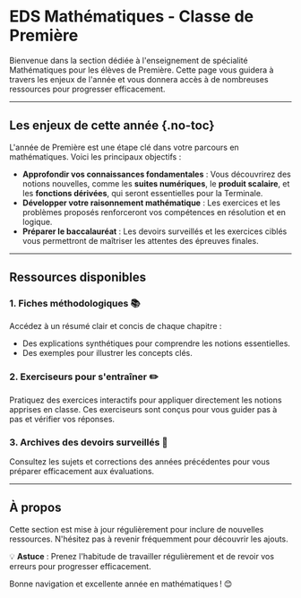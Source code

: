 # EDS Mathématiques - Classe de Première

Bienvenue dans la section dédiée à l'enseignement de spécialité Mathématiques pour les élèves de Première. Cette page vous guidera à travers les enjeux de l'année et vous donnera accès à de nombreuses ressources pour progresser efficacement.

---

## Les enjeux de cette année {.no-toc}

L'année de Première est une étape clé dans votre parcours en mathématiques. Voici les principaux objectifs :

- **Approfondir vos connaissances fondamentales** : Vous découvrirez des notions nouvelles, comme les **suites numériques**, le **produit scalaire**, et les **fonctions dérivées**, qui seront essentielles pour la Terminale.
- **Développer votre raisonnement mathématique** : Les exercices et les problèmes proposés renforceront vos compétences en résolution et en logique.
- **Préparer le baccalauréat** : Les devoirs surveillés et les exercices ciblés vous permettront de maîtriser les attentes des épreuves finales.

---

## Ressources disponibles

### 1. **Fiches méthodologiques 📚**
Accédez à un résumé clair et concis de chaque chapitre :

* Des explications synthétiques pour comprendre les notions essentielles.
* Des exemples pour illustrer les concepts clés.

### 2. **Exerciseurs pour s'entraîner ✏️**
Pratiquez des exercices interactifs pour appliquer directement les notions apprises en classe. Ces exerciseurs sont conçus pour vous guider pas à pas et vérifier vos réponses.

### 3. **Archives des devoirs surveillés 📄**
Consultez les sujets et corrections des années précédentes pour vous préparer efficacement aux évaluations.

---

## À propos
Cette section est mise à jour régulièrement pour inclure de nouvelles ressources. N'hésitez pas à revenir fréquemment pour découvrir les ajouts.

💡 **Astuce** : Prenez l'habitude de travailler régulièrement et de revoir vos erreurs pour progresser efficacement.

Bonne navigation et excellente année en mathématiques ! 😊